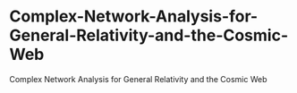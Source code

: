 # Complex-Network-Analysis-for-General-Relativity-and-the-Cosmic-Web
Complex Network Analysis for General Relativity and the Cosmic Web
